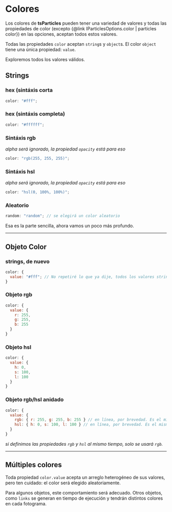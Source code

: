 # Colores

Los colores de **tsParticles** pueden tener una variedad de valores y todas las propiedades de color (excepto {@link IParticlesOptions.color | particles color}) en las opciones, aceptan todos estos valores.

Todas las propiedades `color` aceptan `string`s y `object`s. El color `object` tiene una única propiedad: `value`.

Exploremos todos los valores válidos.

## Strings

### hex (sintáxis corta

```javascript
color: "#fff";
```

### hex (sintáxis completa)

```javascript
color: "#ffffff";
```

### Sintáxis rgb

_alpha será ignorado, la propiedad `opacity` está para eso_

```javascript
color: "rgb(255, 255, 255)";
```

### Sintáxis hsl

_alpha será ignorado, la propiedad `opacity` está para eso_

```javascript
color: "hsl(0, 100%, 100%)";
```

### Aleatorio

```javascript
random: "random"; // se elegirá un color aleatorio
```

Esa es la parte sencilla, ahora vamos un poco más profundo.

---

## Objeto Color

### strings, de nuevo

```javascript
color: {
  value: "#fff"; // No repetiré lo que ya dije, todos los valores string de antes son válidos aquí también
}
```

### Objeto rgb

```javascript
color: {
  value: {
    r: 255,
    g: 255,
    b: 255
  }
}
```

### Objeto hsl

```javascript
color: {
  value: {
    h: 0,
    s: 100,
    l: 100
  }
}
```

### Objeto rgb/hsl anidado

```javascript
color: {
  value: {
    rgb: { r: 255, g: 255, b: 255 } // en línea, por brevedad. Es el mismo objeto rgb de antes
    hsl: { h: 0, s: 100, l: 100 } // en línea, por brevedad. Es el mismo objeto hsl de antes
  }
}
```

_si definimos las propiedades `rgb` y `hsl` al mismo tiempo, solo se usará `rgb`._

---

## Múltiples colores

Toda propiedad `color.value` acepta un arreglo heterogéneo de sus valores, pero ten cuidado: el color será elegido aleatoriamente.

Para algunos objetos, este comportamiento será adecuado. Otros objetos, como `links` se generan en tiempo de ejecución y tendrán distintos colores en cada fotograma.
